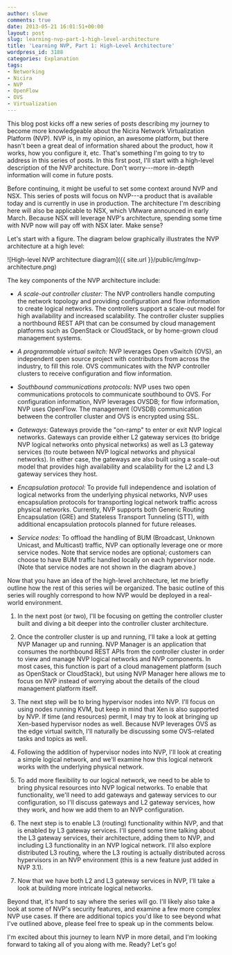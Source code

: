 ```yaml
---
author: slowe
comments: true
date: 2013-05-21 16:01:51+00:00
layout: post
slug: learning-nvp-part-1-high-level-architecture
title: 'Learning NVP, Part 1: High-Level Architecture'
wordpress_id: 3188
categories: Explanation
tags:
- Networking
- Nicira
- NVP
- OpenFlow
- OVS
- Virtualization
---
```


This blog post kicks off a new series of posts describing my journey to become more knowledgeable about the Nicira Network Virtualization Platform (NVP). NVP is, in my opinion, an awesome platform, but there hasn't been a great deal of information shared about the product, how it works, how you configure it, etc. That's something I'm going to try to address in this series of posts. In this first post, I'll start with a high-level description of the NVP architecture. Don't worry---more in-depth information will come in future posts.

Before continuing, it might be useful to set some context around NVP and NSX. This series of posts will focus on NVP---a product that is available today and is currently in use in production. The architecture I'm describing here will also be applicable to NSX, which VMware announced in early March. Because NSX will leverage NVP's architecture, spending some time with NVP now will pay off with NSX later. Make sense?

Let's start with a figure. The diagram below graphically illustrates the NVP architecture at a high level:

![High-level NVP architecture diagram]({{ site.url }}/public/img/nvp-architecture.png)

The key components of the NVP architecture include:

* _A scale-out controller cluster:_ The NVP controllers handle computing the network topology and providing configuration and flow information to create logical networks. The controllers support a scale-out model for high availability and increased scalability. The controller cluster supplies a northbound REST API that can be consumed by cloud management platforms such as OpenStack or CloudStack, or by home-grown cloud management systems.

* _A programmable virtual switch:_ NVP leverages Open vSwitch (OVS), an independent open source project with contributors from across the industry, to fill this role. OVS communicates with the NVP controller clusters to receive configuration and flow information.

* _Southbound communications protocols:_ NVP uses two open communications protocols to communicate southbound to OVS. For configuration information, NVP leverages OVSDB; for flow information, NVP uses OpenFlow. The management (OVSDB) communication between the controller cluster and OVS is encrypted using SSL.

* _Gateways:_ Gateways provide the "on-ramp" to enter or exit NVP logical networks. Gateways can provide either L2 gateway services (to bridge NVP logical networks onto physical networks) as well as L3 gateway services (to route between NVP logical networks and physical networks). In either case, the gateways are also built using a scale-out model that provides high availability and scalability for the L2 and L3 gateway services they host.

* _Encapsulation protocol:_ To provide full independence and isolation of logical networks from the underlying physical networks, NVP uses encapsulation protocols for transporting logical network traffic across physical networks. Currently, NVP supports both Generic Routing Encapsulation (GRE) and Stateless Transport Tunneling (STT), with additional encapsulation protocols planned for future releases.

* _Service nodes:_ To offload the handling of BUM (Broadcast, Unknown Unicast, and Multicast) traffic, NVP can optionally leverage one or more service nodes. Note that service nodes are optional; customers can choose to have BUM traffic handled locally on each hypervisor node. (Note that service nodes are not shown in the diagram above.)

Now that you have an idea of the high-level architecture, let me briefly outline how the rest of this series will be organized. The basic outline of this series will roughly correspond to how NVP would be deployed in a real-world environment.

1. In the next post (or two), I'll be focusing on getting the controller cluster built and diving a bit deeper into the controller cluster architecture.

2. Once the controller cluster is up and running, I'll take a look at getting NVP Manager up and running. NVP Manager is an application that consumes the northbound REST APIs from the controller cluster in order to view and manage NVP logical networks and NVP components. In most cases, this function is part of a cloud management platform (such as OpenStack or CloudStack), but using NVP Manager here allows me to focus on NVP instead of worrying about the details of the cloud management platform itself.

3. The next step will be to bring hypervisor nodes into NVP. I'll focus on using nodes running KVM, but keep in mind that Xen is also supported by NVP. If time (and resources) permit, I may try to look at bringing up Xen-based hypervisor nodes as well. Because NVP leverages OVS as the edge virtual switch, I'll naturally be discussing some OVS-related tasks and topics as well.

4. Following the addition of hypervisor nodes into NVP, I'll look at creating a simple logical network, and we'll examine how this logical network works with the underlying physical network.

5. To add more flexibility to our logical network, we need to be able to bring physical resources into NVP logical networks. To enable that functionality, we'll need to add gateways and gateway services to our configuration, so I'll discuss gateways and L2 gateway services, how they work, and how we add them to an NVP configuration.

6. The next step is to enable L3 (routing) functionality within NVP, and that is enabled by L3 gateway services. I'll spend some time talking about the L3 gateway services, their architecture, adding them to NVP, and including L3 functionality in an NVP logical network. I'll also explore distributed L3 routing, where the L3 routing is actually distributed across hypervisors in an NVP environment (this is a new feature just added in NVP 3.1).

7. Now that we have both L2 and L3 gateway services in NVP, I'll take a look at building more intricate logical networks.

Beyond that, it's hard to say where the series will go. I'll likely also take a look at some of NVP's security features, and examine a few more complex NVP use cases. If there are additional topics you'd like to see beyond what I've outlined above, please feel free to speak up in the comments below.

I'm excited about this journey to learn NVP in more detail, and I'm looking forward to taking all of you along with me. Ready? Let's go!
